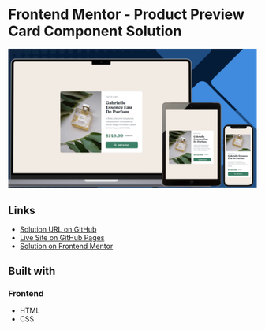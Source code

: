 # Frontend Mentor - Product Preview Card Component Solution

![Design preview for the Product preview card component challenge](./design/preview.png)

## Links

- [Solution URL on GitHub](https://github.com/TetianaAleks/fm-solutions-hub/tree/main/05-product-preview-card-component)
- [Live Site on GitHub Pages](https://tetianaaleks.github.io/fm-solutions-hub/05-product-preview-card-component/)
- [Solution on Frontend Mentor](https://www.frontendmentor.io/solutions/product-preview-card-html5-scss-flexbox-oJUKnH03kG) 

## Built with

### Frontend

- HTML
- CSS
